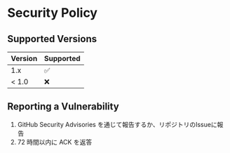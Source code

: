 # Security Policy

## Supported Versions
| Version | Supported |
|---------|-----------|
| 1.x     | ✅ |
| < 1.0   | ❌ |

## Reporting a Vulnerability
1. GitHub Security Advisories を通じて報告するか、リポジトリのIssueに報告
2. 72 時間以内に ACK を返答
